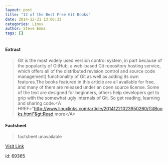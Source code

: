 ```yaml
---
layout: post
title: "12 of the Best Free Git Books"
date: 2014-12-21 13:06:33
categories: Linux
author: Steve Emms
tags: []
---
```



#### Extract
>Git is the most widely used version control system, in part because of the popularity of GitHub, a web-based Git repository hosting service, which offers all of the distributed revision control and source code management) functionality of Git as well as adding its own features.The books featured in this article are all available for free, and many of them are released under an open source license. Some of the text are designed for beginners, others help developers get to grip with the somewhat ugly internals of Git. So get reading, learning and sharing code.&lt;A HREF="http://www.linuxlinks.com/article/20141221023950260/GitBooks.html"&gt;Read more&lt;/A&gt;

#### Factsheet
>factsheet unavailable

[Visit Link](https://www.linux.com/community/blogs/133-general-linux/799592-12-of-the-best-free-git-books/)

id:   69365
